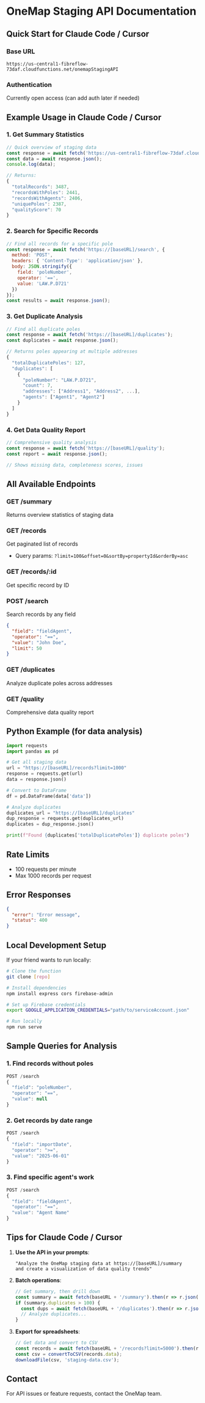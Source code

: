 # OneMap Staging API Documentation

## Quick Start for Claude Code / Cursor

### Base URL
```
https://us-central1-fibreflow-73daf.cloudfunctions.net/onemapStagingAPI
```

### Authentication
Currently open access (can add auth later if needed)

## Example Usage in Claude Code / Cursor

### 1. Get Summary Statistics
```javascript
// Quick overview of staging data
const response = await fetch('https://us-central1-fibreflow-73daf.cloudfunctions.net/onemapStagingAPI/summary');
const data = await response.json();
console.log(data);

// Returns:
{
  "totalRecords": 3487,
  "recordsWithPoles": 2441,
  "recordsWithAgents": 2406,
  "uniquePoles": 2387,
  "qualityScore": 70
}
```

### 2. Search for Specific Records
```javascript
// Find all records for a specific pole
const response = await fetch('https://[baseURL]/search', {
  method: 'POST',
  headers: { 'Content-Type': 'application/json' },
  body: JSON.stringify({
    field: 'poleNumber',
    operator: '==',
    value: 'LAW.P.D721'
  })
});
const results = await response.json();
```

### 3. Get Duplicate Analysis
```javascript
// Find all duplicate poles
const response = await fetch('https://[baseURL]/duplicates');
const duplicates = await response.json();

// Returns poles appearing at multiple addresses
{
  "totalDuplicatePoles": 127,
  "duplicates": [
    {
      "poleNumber": "LAW.P.D721",
      "count": 7,
      "addresses": ["Address1", "Address2", ...],
      "agents": ["Agent1", "Agent2"]
    }
  ]
}
```

### 4. Get Data Quality Report
```javascript
// Comprehensive quality analysis
const response = await fetch('https://[baseURL]/quality');
const report = await response.json();

// Shows missing data, completeness scores, issues
```

## All Available Endpoints

### GET /summary
Returns overview statistics of staging data

### GET /records
Get paginated list of records
- Query params: `?limit=100&offset=0&sortBy=propertyId&orderBy=asc`

### GET /records/:id
Get specific record by ID

### POST /search
Search records by any field
```json
{
  "field": "fieldAgent",
  "operator": "==",
  "value": "John Doe",
  "limit": 50
}
```

### GET /duplicates
Analyze duplicate poles across addresses

### GET /quality
Comprehensive data quality report

## Python Example (for data analysis)

```python
import requests
import pandas as pd

# Get all staging data
url = "https://[baseURL]/records?limit=1000"
response = requests.get(url)
data = response.json()

# Convert to DataFrame
df = pd.DataFrame(data['data'])

# Analyze duplicates
duplicates_url = "https://[baseURL]/duplicates"
dup_response = requests.get(duplicates_url)
duplicates = dup_response.json()

print(f"Found {duplicates['totalDuplicatePoles']} duplicate poles")
```

## Rate Limits
- 100 requests per minute
- Max 1000 records per request

## Error Responses
```json
{
  "error": "Error message",
  "status": 400
}
```

## Local Development Setup

If your friend wants to run locally:

```bash
# Clone the function
git clone [repo]

# Install dependencies
npm install express cors firebase-admin

# Set up Firebase credentials
export GOOGLE_APPLICATION_CREDENTIALS="path/to/serviceAccount.json"

# Run locally
npm run serve
```

## Sample Queries for Analysis

### 1. Find records without poles
```javascript
POST /search
{
  "field": "poleNumber",
  "operator": "==",
  "value": null
}
```

### 2. Get records by date range
```javascript
POST /search
{
  "field": "importDate",
  "operator": ">=",
  "value": "2025-06-01"
}
```

### 3. Find specific agent's work
```javascript
POST /search
{
  "field": "fieldAgent",
  "operator": "==",
  "value": "Agent Name"
}
```

## Tips for Claude Code / Cursor

1. **Use the API in your prompts**:
   ```
   "Analyze the OneMap staging data at https://[baseURL]/summary 
   and create a visualization of data quality trends"
   ```

2. **Batch operations**:
   ```javascript
   // Get summary, then drill down
   const summary = await fetch(baseURL + '/summary').then(r => r.json());
   if (summary.duplicates > 100) {
     const dups = await fetch(baseURL + '/duplicates').then(r => r.json());
     // Analyze duplicates...
   }
   ```

3. **Export for spreadsheets**:
   ```javascript
   // Get data and convert to CSV
   const records = await fetch(baseURL + '/records?limit=5000').then(r => r.json());
   const csv = convertToCSV(records.data);
   downloadFile(csv, 'staging-data.csv');
   ```

## Contact
For API issues or feature requests, contact the OneMap team.